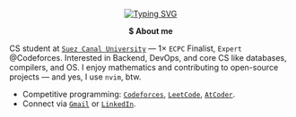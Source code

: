 <p align="center"><a href="https://git.io/typing-svg"><img src="https://readme-typing-svg.demolab.com?font=Play&pause=1000&color=33FF33&center=true&vCenter=true&width=420&height=18&lines=Hi,+I'm+Ahmed+Faraj_;Obsessed+with+CP+%26+Mathematics_;Feel+free+to+explore+my+repos_;ahmed@faraj:~$+grep+%22i%3C3bash%22+readme.md_" alt="Typing SVG" /></a></p>

<p align="center"><b>$ About me</b></p>
  
CS student at [`Suez Canal University`](https://suez.edu.eg/ar/) — 1× `ECPC` Finalist, `Expert` @Codeforces. Interested in Backend, DevOps, and core CS like databases, compilers, and OS. I enjoy mathematics and contributing to open-source projects — and yes, I use `nvim`, btw.

- Competitive programming: [`Codeforces`](https://codeforces.com/profile/Ahmed_Faraj), [`LeetCode`](https://leetcode.com/u/Ahmed_Faraj/), [`AtCoder`](https://atcoder.jp/users/Ahmed_Faraj).
- Connect via [`Gmail`](mailto:ahmedfrag4040@gmail.com) or [`LinkedIn`](https://www.linkedin.com/in/ahmed-faraj-cs/).
